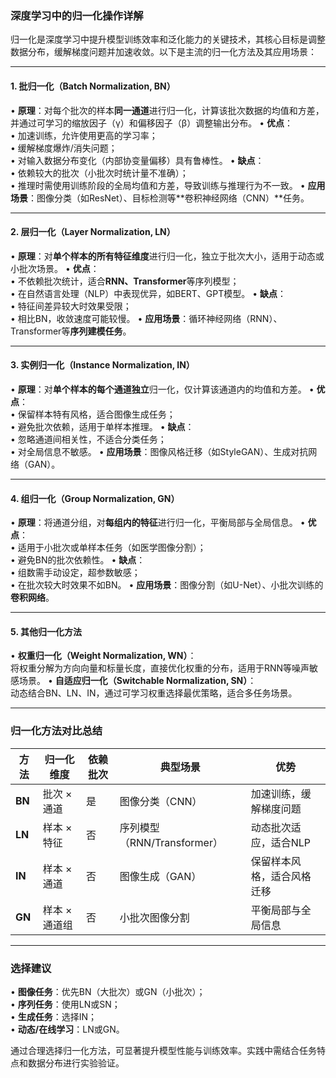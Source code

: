### 深度学习中的归一化操作详解

归一化是深度学习中提升模型训练效率和泛化能力的关键技术，其核心目标是调整数据分布，缓解梯度问题并加速收敛。以下是主流的归一化方法及其应用场景：

---

#### **1. 批归一化（Batch Normalization, BN）**
• **原理**：对每个批次的样本**同一通道**进行归一化，计算该批次数据的均值和方差，并通过可学习的缩放因子（γ）和偏移因子（β）调整输出分布。
• **优点**：  
  • 加速训练，允许使用更高的学习率；  
  • 缓解梯度爆炸/消失问题；  
  • 对输入数据分布变化（内部协变量偏移）具有鲁棒性。
• **缺点**：  
  • 依赖较大的批次（小批次时统计量不准确）；  
  • 推理时需使用训练阶段的全局均值和方差，导致训练与推理行为不一致。
• **应用场景**：图像分类（如ResNet）、目标检测等**卷积神经网络（CNN）**任务。

---

#### **2. 层归一化（Layer Normalization, LN）**
• **原理**：对**单个样本的所有特征维度**进行归一化，独立于批次大小，适用于动态或小批次场景。
• **优点**：  
  • 不依赖批次统计，适合**RNN、Transformer**等序列模型；  
  • 在自然语言处理（NLP）中表现优异，如BERT、GPT模型。
• **缺点**：  
  • 特征间差异较大时效果受限；  
  • 相比BN，收敛速度可能较慢。
• **应用场景**：循环神经网络（RNN）、Transformer等**序列建模任务**。

---

#### **3. 实例归一化（Instance Normalization, IN）**
• **原理**：对**单个样本的每个通道独立**归一化，仅计算该通道内的均值和方差。
• **优点**：  
  • 保留样本特有风格，适合图像生成任务；  
  • 避免批次依赖，适用于单样本推理。
• **缺点**：  
  • 忽略通道间相关性，不适合分类任务；  
  • 对全局信息不敏感。
• **应用场景**：图像风格迁移（如StyleGAN）、生成对抗网络（GAN）。

---

#### **4. 组归一化（Group Normalization, GN）**
• **原理**：将通道分组，对**每组内的特征**进行归一化，平衡局部与全局信息。
• **优点**：  
  • 适用于小批次或单样本任务（如医学图像分割）；  
  • 避免BN的批次依赖性。
• **缺点**：  
  • 组数需手动设定，超参数敏感；  
  • 在批次较大时效果不如BN。
• **应用场景**：图像分割（如U-Net）、小批次训练的**卷积网络**。

---

#### **5. 其他归一化方法**
• **权重归一化（Weight Normalization, WN）**：  
  将权重分解为方向向量和标量长度，直接优化权重的分布，适用于RNN等噪声敏感场景。
• **自适应归一化（Switchable Normalization, SN）**：  
  动态结合BN、LN、IN，通过可学习权重选择最优策略，适合多任务场景。

---

### **归一化方法对比总结**
| **方法** | **归一化维度** | **依赖批次** | **典型场景**                | **优势**                   |
| -------- | -------------- | ------------ | --------------------------- | -------------------------- |
| **BN**   | 批次 × 通道    | 是           | 图像分类（CNN）             | 加速训练，缓解梯度问题     |
| **LN**   | 样本 × 特征    | 否           | 序列模型（RNN/Transformer） | 动态批次适应，适合NLP      |
| **IN**   | 样本 × 通道    | 否           | 图像生成（GAN）             | 保留样本风格，适合风格迁移 |
| **GN**   | 样本 × 通道组  | 否           | 小批次图像分割              | 平衡局部与全局信息         |

---

### **选择建议**
• **图像任务**：优先BN（大批次）或GN（小批次）；  
• **序列任务**：使用LN或SN；  
• **生成任务**：选择IN；  
• **动态/在线学习**：LN或GN。

通过合理选择归一化方法，可显著提升模型性能与训练效率。实践中需结合任务特点和数据分布进行实验验证。